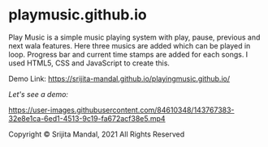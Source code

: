 # playmusic.github.io
Play Music is a simple music playing system with play, pause, previous and next wala features. Here three musics are added which can be played in loop. Progress bar and current time stamps are added for each songs. I used HTML5, CSS and JavaScript to create this.

Demo Link:
https://srijita-mandal.github.io/playingmusic.github.io/


*Let's see a demo:*



https://user-images.githubusercontent.com/84610348/143767383-32e8e1ca-6ed1-4513-9c19-fa672acf38e5.mp4



Copyright © Srijita Mandal, 2021 All Rights Reserved
